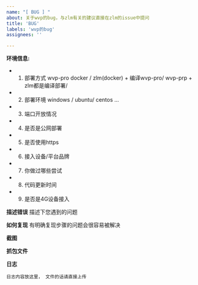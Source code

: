 ```yaml
---
name: "[ BUG ] "
about: 关于wvp的bug，与zlm有关的建议直接在zlm的issue中提问
title: 'BUG'
labels: 'wvp的bug'
assignees: ''

---
```


**环境信息:**

 - 1. 部署方式 wvp-pro docker / zlm(docker) + 编译wvp-pro/ wvp-prp + zlm都是编译部署/
 - 2. 部署环境 windows / ubuntu/ centos ...
 - 3. 端口开放情况
 - 4. 是否是公网部署 
 - 5. 是否使用https
 - 6. 接入设备/平台品牌
 - 7. 你做过哪些尝试
 - 8. 代码更新时间
 - 9. 是否是4G设备接入

**描述错误**
描述下您遇到的问题

**如何复现**
有明确复现步骤的问题会很容易被解决

**截图**  

**抓包文件**
  
**日志**
```
日志内容放这里， 文件的话请直接上传
```


